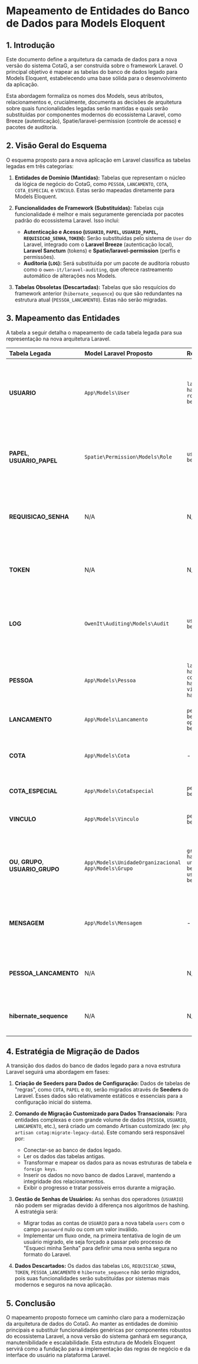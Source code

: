 # Mapeamento de Entidades do Banco de Dados para Models Eloquent

## 1. Introdução

Este documento define a arquitetura da camada de dados para a nova versão do sistema CotaG, a ser construída sobre o framework Laravel. O principal objetivo é mapear as tabelas do banco de dados legado para Models Eloquent, estabelecendo uma base sólida para o desenvolvimento da aplicação.

Esta abordagem formaliza os nomes dos Models, seus atributos, relacionamentos e, crucialmente, documenta as decisões de arquitetura sobre quais funcionalidades legadas serão mantidas e quais serão substituídas por componentes modernos do ecossistema Laravel, como Breeze (autenticação), Spatie/laravel-permission (controle de acesso) e pacotes de auditoria.

## 2. Visão Geral do Esquema

O esquema proposto para a nova aplicação em Laravel classifica as tabelas legadas em três categorias:

1.  **Entidades de Domínio (Mantidas):** Tabelas que representam o núcleo da lógica de negócio do CotaG, como `PESSOA`, `LANCAMENTO`, `COTA`, `COTA_ESPECIAL` e `VINCULO`. Estas serão mapeadas diretamente para Models Eloquent.

2.  **Funcionalidades de Framework (Substituídas):** Tabelas cuja funcionalidade é melhor e mais seguramente gerenciada por pacotes padrão do ecossistema Laravel. Isso inclui:
    * **Autenticação e Acesso (`USUARIO`, `PAPEL`, `USUARIO_PAPEL`, `REQUISICAO_SENHA`, `TOKEN`):** Serão substituídas pelo sistema de `User` do Laravel, integrado com o **Laravel Breeze** (autenticação local), **Laravel Sanctum** (tokens) e **Spatie/laravel-permission** (perfis e permissões).
    * **Auditoria (`LOG`):** Será substituída por um pacote de auditoria robusto como o `owen-it/laravel-auditing`, que oferece rastreamento automático de alterações nos Models.

3.  **Tabelas Obsoletas (Descartadas):** Tabelas que são resquícios do framework anterior (`hibernate_sequence`) ou que são redundantes na estrutura atual (`PESSOA_LANCAMENTO`). Estas não serão migradas.

## 3. Mapeamento das Entidades

A tabela a seguir detalha o mapeamento de cada tabela legada para sua representação na nova arquitetura Laravel.

| Tabela Legada | Model Laravel Proposto | Relacionamentos Eloquent | Observações |
| :--- | :--- | :--- | :--- |
| **USUARIO** | `App\Models\User` | `lancamentosRegistrados(): hasMany(Lancamento::class)`<br>`roles(): belongsToMany(Role::class)` | **Substituído.** Será o model `User` padrão do Laravel/Breeze, já com o trait `HasRoles`. A tabela `users` será customizada para incluir `codpes`. A coluna `salt` é obsoleta. |
| **PAPEL**, **USUARIO_PAPEL** | `Spatie\Permission\Models\Role` | `users(): belongsToMany(User::class)` | **Substituído.** A gestão de perfis (`ADM`, `OPR`) e a tabela pivô serão inteiramente gerenciadas pelo pacote `spatie/laravel-permission`. |
| **REQUISICAO_SENHA** | N/A | N/A | **Substituído.** A funcionalidade "Esqueci minha Senha" será gerenciada pela tabela `password_reset_tokens` nativa do Laravel Breeze. |
| **TOKEN** | N/A | N/A | **Substituído.** A gestão de tokens de sessão persistente ou API será gerenciada pelo Laravel Sanctum, que acompanha o Breeze. |
| **LOG** | `OwenIt\Auditing\Models\Audit` | `user(): belongsTo(User::class)` | **Substituído.** Será substituído pelo sistema de auditoria do pacote `owen-it/laravel-auditing`, que rastreia alterações nos Models automaticamente. |
| **PESSOA** | `App\Models\Pessoa` | `lancamentos(): hasMany(Lancamento::class)`<br>`cotaEspecial(): hasOne(CotaEspecial::class)`<br>`vinculos(): hasMany(Vinculo::class)` | **Mantido.** Entidade central do negócio. Chave primária (`codpes`) não é auto-incrementável (`public $incrementing = false`). |
| **LANCAMENTO** | `App\Models\Lancamento` | `pessoa(): belongsTo(Pessoa::class)`<br>`operador(): belongsTo(User::class)` | **Mantido.** Registra todas as transações de débito e crédito. |
| **COTA** | `App\Models\Cota` | - | **Mantido.** Armazena as regras de cotas padrão por vínculo. O relacionamento com `Vinculo` é lógico, não por FK. |
| **COTA_ESPECIAL** | `App\Models\CotaEspecial` | `pessoa(): belongsTo(Pessoa::class)` | **Mantido.** Cota de exceção para um indivíduo. |
| **VINCULO** | `App\Models\Vinculo` | `pessoa(): belongsTo(Pessoa::class)` | **Mantido.** Representa as relações de uma `Pessoa` com a instituição. |
| **OU**, **GRUPO**, **USUARIO_GRUPO** | `App\Models\UnidadeOrganizacional`<br>`App\Models\Grupo` | `grupos(): hasMany(Grupo::class)`<br>`unidadeOrganizacional(): belongsTo(Unidade...)`<br>`usuarios(): belongsToMany(User::class)` | **Mantidos.** Estrutura de organização interna dos operadores do sistema. Os nomes dos Models foram melhorados para maior clareza. |
| **MENSAGEM** | `App\Models\Mensagem` | - | **Mantido.** Pode ser integrado com o sistema de `Mailable` e `Notifications` do Laravel para registrar e-mails transacionais enviados. |
| **PESSOA_LANCAMENTO** | N/A | N/A | **Descartado.** Tabela redundante na lógica de negócio. A relação já é estabelecida pela FK `pessoa_codpes` na tabela `LANCAMENTO`. |
| **hibernate_sequence** | N/A | N/A | **Descartado.** Tabela utilitária específica do framework Java/Hibernate. Não será migrada. |

## 4. Estratégia de Migração de Dados

A transição dos dados do banco de dados legado para a nova estrutura Laravel seguirá uma abordagem em fases:

1.  **Criação de Seeders para Dados de Configuração:** Dados de tabelas de "regras", como `COTA`, `PAPEL` e `OU`, serão migrados através de **Seeders** do Laravel. Esses dados são relativamente estáticos e essenciais para a configuração inicial do sistema.

2.  **Comando de Migração Customizado para Dados Transacionais:** Para entidades complexas e com grande volume de dados (`PESSOA`, `USUARIO`, `LANCAMENTO`, etc.), será criado um comando Artisan customizado (ex: `php artisan cotag:migrate-legacy-data`). Este comando será responsável por:
    * Conectar-se ao banco de dados legado.
    * Ler os dados das tabelas antigas.
    * Transformar e mapear os dados para as novas estruturas de tabela e `foreign keys`.
    * Inserir os dados no novo banco de dados Laravel, mantendo a integridade dos relacionamentos.
    * Exibir o progresso e tratar possíveis erros durante a migração.

3.  **Gestão de Senhas de Usuários:** As senhas dos operadores (`USUARIO`) não podem ser migradas devido à diferença nos algoritmos de hashing. A estratégia será:
    * Migrar todas as contas de `USUARIO` para a nova tabela `users` com o campo `password` nulo ou com um valor inválido.
    * Implementar um fluxo onde, na primeira tentativa de login de um usuário migrado, ele seja forçado a passar pelo processo de "Esqueci minha Senha" para definir uma nova senha segura no formato do Laravel.

4.  **Dados Descartados:** Os dados das tabelas `LOG`, `REQUISICAO_SENHA`, `TOKEN`, `PESSOA_LANCAMENTO` e `hibernate_sequence` não serão migrados, pois suas funcionalidades serão substituídas por sistemas mais modernos e seguros na nova aplicação.

## 5. Conclusão

O mapeamento proposto fornece um caminho claro para a modernização da arquitetura de dados do CotaG. Ao manter as entidades de domínio principais e substituir funcionalidades genéricas por componentes robustos do ecossistema Laravel, a nova versão do sistema ganhará em segurança, manutenibilidade e escalabilidade. Esta estrutura de Models Eloquent servirá como a fundação para a implementação das regras de negócio e da interface do usuário na plataforma Laravel.
